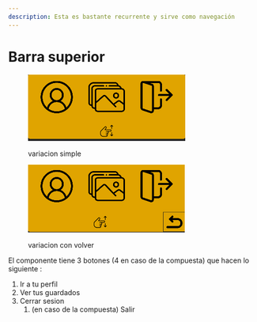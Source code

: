 ```yaml
---
description: Esta es bastante recurrente y sirve como navegación
---
```


# Barra superior

<div>

<figure><img src="../.gitbook/assets/image (12).png" alt=""><figcaption><p>variacion simple</p></figcaption></figure>

 

<figure><img src="../.gitbook/assets/image (13).png" alt=""><figcaption><p>variacion con volver</p></figcaption></figure>

</div>

El componente tiene 3 botones (4 en caso de la compuesta) que hacen lo siguiente :&#x20;

1. Ir a tu perfil
2. Ver tus guardados
3. Cerrar sesion
   1. (en caso de la compuesta) Salir
